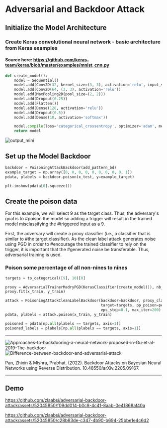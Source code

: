 # Adversarial and Backdoor Attack


## Initialize the Model Architecture

### Create Keras convolutional neural network - basic architecture from Keras examples
#### Source here: https://github.com/keras-team/keras/blob/master/examples/mnist_cnn.py

```python
def create_model():    
    model = Sequential()
    model.add(Conv2D(32, kernel_size=(3, 3), activation='relu', input_shape=x_train.shape[1:]))
    model.add(Conv2D(64, (3, 3), activation='relu'))
    model.add(MaxPooling2D(pool_size=(2, 2)))
    model.add(Dropout(0.25))
    model.add(Flatten())
    model.add(Dense(128, activation='relu'))
    model.add(Dropout(0.5))
    model.add(Dense(10, activation='softmax'))

    model.compile(loss='categorical_crossentropy', optimizer='adam', metrics=['accuracy'])
    return model
```
![output_mini](https://github.com/zlaabsi/adversarial-backdoor-attack/assets/52045850/c6d12465-a401-4d73-9724-61276515da40)



## Set up the Model Backdoor

```python
backdoor = PoisoningAttackBackdoor(add_pattern_bd)
example_target = np.array([0, 0, 0, 0, 0, 0, 0, 0, 0, 1])
pdata, plabels = backdoor.poison(x_test, y=example_target)

plt.imshow(pdata[0].squeeze())

```

## Create the poison data

For this example, we will select 9 as the target class. Thus, the adversary's goal is to #poison the model so adding a trigger will result in the trained model misclassifying the #triggered input as a 9.

First, the adversary will create a proxy classifier (i.e., a classifier that is similar to #the target classifier). As the clean label attack generates noise using PGD in order to #encourage the trained classifier to rely on the trigger, it is important that the #generated noise be transferable. Thus, adversarial training is used.

### Poison some percentage of all non-nines to nines

```python
targets = to_categorical([9], 10)[0] 

proxy = AdversarialTrainerMadryPGD(KerasClassifier(create_model()), nb_epochs=10, eps=0.15, eps_step=0.001)
proxy.fit(x_train, y_train)

attack = PoisoningAttackCleanLabelBackdoor(backdoor=backdoor, proxy_classifier=proxy.get_classifier(),
                                           target=targets, pp_poison=percent_poison, norm=2, eps=5,
                                           eps_step=0.1, max_iter=200)
pdata, plabels = attack.poison(x_train, y_train)

poisoned = pdata[np.all(plabels == targets, axis=1)]
poisoned_labels = plabels[np.all(plabels == targets, axis=1)]

```

---

![Approaches-to-backdooring-a-neural-network-proposed-in-Gu-et-al-2019-The-backdoor](https://github.com/zlaabsi/adversarial-backdoor-attack/assets/52045850/19615f7d-8257-4f8b-809b-60bac28a70d0)
![Difference-between-backdoor-and-adversarial-attack](https://github.com/zlaabsi/adversarial-backdoor-attack/assets/52045850/af457ddd-a75e-4d53-98ae-169f3f50c5b4)

Pan, Zhixin & Mishra, Prabhat. (2022). Backdoor Attacks on Bayesian Neural Networks using Reverse Distribution. 10.48550/arXiv.2205.09167. 

---
 ## Demo


https://github.com/zlaabsi/adversarial-backdoor-attack/assets/52045850/f09dd014-b0c8-4c41-8aab-0e41868af40a



https://github.com/zlaabsi/adversarial-backdoor-attack/assets/52045850/c28b83de-c347-4b90-b694-25bbe1e4c6d2

